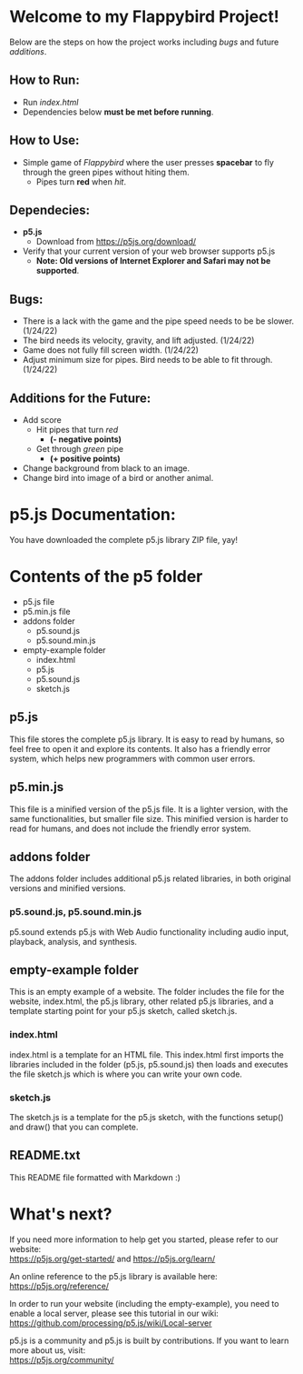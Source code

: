 # Welcome to my Flappybird Project!
Below are the steps on how the project works including *bugs* and future *additions*.

## How to Run: 

* Run *index.html*
* Dependencies below **must be met before running**.

## How to Use:

* Simple game of *Flappybird* where the user presses **spacebar** to fly through the green pipes without hiting them.
    * Pipes turn **red** when *hit*.

## Dependecies:
* **p5.js**
    * Download from https://p5js.org/download/
* Verify that your current version of your web browser supports p5.js
    * **Note: Old versions of Internet Explorer and Safari may not be supported**.

##  Bugs:

* There is a lack with the game and the pipe speed needs to be be slower. (1/24/22)
* The bird needs its velocity, gravity, and lift adjusted. (1/24/22)
* Game does not fully fill screen width. (1/24/22)
* Adjust minimum size for pipes. Bird needs to be able to fit through. (1/24/22)

## Additions for the Future:

* Add score 
    * Hit pipes that turn *red* 
        * **(- negative points)**
    * Get through *green* pipe 
        * **(+ positive points)**
* Change background from black to an image.
* Change bird into image of a bird or another animal. 

# p5.js Documentation:

You have downloaded the complete p5.js library ZIP file, yay!

# Contents of the p5 folder

* p5.js file
* p5.min.js file
* addons folder
  * p5.sound.js
  * p5.sound.min.js
* empty-example folder
  * index.html
  * p5.js
  * p5.sound.js
  * sketch.js

## p5.js

This file stores the complete p5.js library. It is easy to read by humans, so feel free to open it and explore its contents. It also has a friendly error system, which helps new programmers with common user errors.

## p5.min.js

This file is a minified version of the p5.js file. It is a lighter version, with the same functionalities, but smaller file size. This minified version is harder to read for humans, and does not include the friendly error system.

## addons folder

The addons folder includes additional p5.js related libraries, in both original versions and minified versions.

### p5.sound.js, p5.sound.min.js

p5.sound extends p5.js with Web Audio functionality including audio input, playback, analysis, and synthesis.

## empty-example folder

This is an empty example of a website. The folder includes the file for the website, index.html, the p5.js library, other related p5.js libraries, and a template starting point for your p5.js sketch, called sketch.js.

### index.html

index.html is a template for an HTML file. This index.html first imports the libraries included in the folder (p5.js, p5.sound.js) then loads and executes the file sketch.js which is where you can write your own code.

### sketch.js

The sketch.js is a template for the p5.js sketch, with the functions setup() and draw() that you can complete.

## README.txt

This README file formatted with Markdown :)

# What's next?

If you need more information to help get you started, please refer to our website:  
https://p5js.org/get-started/ and https://p5js.org/learn/

An online reference to the p5.js library is available here:  
https://p5js.org/reference/

In order to run your website (including the empty-example), you need to enable a local server, please see this tutorial in our wiki:  
https://github.com/processing/p5.js/wiki/Local-server

p5.js is a community and p5.js is built by contributions. If you want to learn more about us, visit:  
https://p5js.org/community/